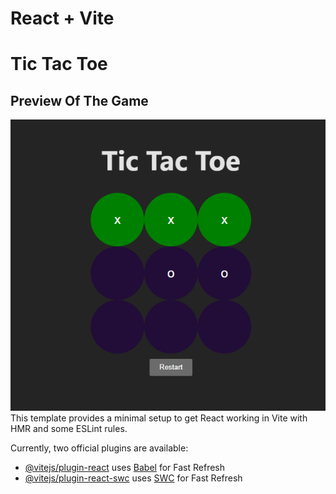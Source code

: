 # React + Vite
# Tic Tac Toe 
## Preview Of The Game
![Preview](https://github.com/Ilyes-CH/Tic-Tac-Toe-React-/blob/master/src/assets/tictactoe.png)
This template provides a minimal setup to get React working in Vite with HMR and some ESLint rules.

Currently, two official plugins are available:

- [@vitejs/plugin-react](https://github.com/vitejs/vite-plugin-react/blob/main/packages/plugin-react/README.md) uses [Babel](https://babeljs.io/) for Fast Refresh
- [@vitejs/plugin-react-swc](https://github.com/vitejs/vite-plugin-react-swc) uses [SWC](https://swc.rs/) for Fast Refresh
